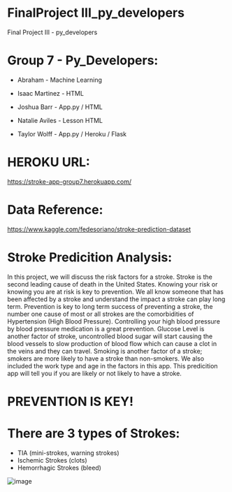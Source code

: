 # FinalProject III_py_developers
Final Project III - ﻿py_developers


# Group 7 - Py_Developers:

* Abraham - Machine Learning

* Isaac Martinez - HTML

* Joshua Barr - App.py / HTML

* Natalie Aviles - Lesson HTML

* Taylor Wolff - App.py / Heroku / Flask 



# HEROKU URL: 
https://stroke-app-group7.herokuapp.com/


# Data Reference:
https://www.kaggle.com/fedesoriano/stroke-prediction-dataset


# Stroke Predicition Analysis:
In this project, we will discuss the risk factors for a stroke. Stroke is the second leading cause of death in the United States. Knowing your risk or knowing you are at risk is key to prevention. We all know someone that has been affected by a stroke and understand the impact a stroke can play long term. Prevention is key to long term success of preventing a stroke, the number one cause of most or all strokes are the comorbidities of Hypertension (High Blood Pressure). Controlling your high blood pressure by blood pressure medication is a great prevention. Glucose Level is another factor of stroke, uncontrolled blood sugar will start causing the blood vessels to slow production of blood flow which can cause a clot in the veins and they can travel. Smoking is another factor of a stroke; smokers are more likely to have a stroke than non-smokers. We also included the work type and age in the factors in this app. This predicition app will tell you if you are likely or not likely to have a stroke. 

# PREVENTION IS KEY!

# There are 3 types of Strokes:
* TIA (mini-strokes, warning strokes)
* Ischemic Strokes (clots)
* Hemorrhagic Strokes (bleed)


![image](https://user-images.githubusercontent.com/68448720/110217486-10981400-7e69-11eb-81fc-adb950742850.png)
